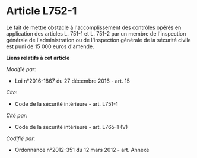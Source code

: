 # Article L752-1

Le fait de mettre obstacle à l'accomplissement des contrôles opérés en application des articles L. 751-1 et L. 751-2 par un
membre de l'inspection générale de l'administration ou de l'inspection générale de la sécurité civile est puni de 15 000
euros d'amende.

**Liens relatifs à cet article**

_Modifié par_:

  - Loi n°2016-1867 du 27 décembre 2016 - art. 15

_Cite_:

  - Code de la sécurité intérieure - art. L751-1

_Cité par_:

  - Code de la sécurité intérieure - art. L765-1 (V)

_Codifié par_:

  - Ordonnance n°2012-351 du 12 mars 2012 - art. Annexe
